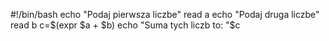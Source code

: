 #!/bin/bash
echo "Podaj pierwsza liczbe"
read a
echo "Podaj druga liczbe"
read b
c=$(expr $a + $b)
echo "Suma tych liczb to: "$c
